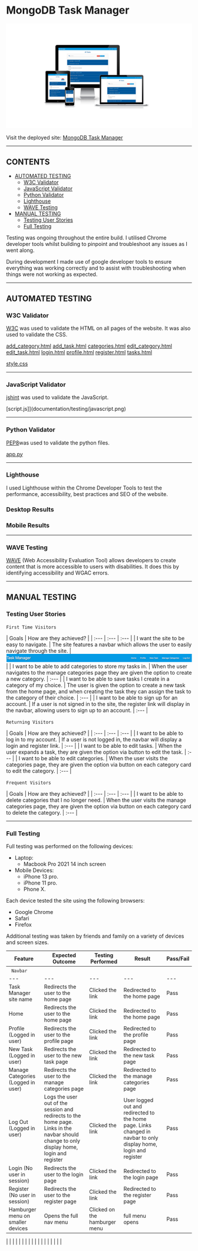 # MongoDB Task Manager

![MongoDB Task Manager Site Responsive Image](static/images/mongodb-taskmanager.png)

Visit the deployed site: [MongoDB Task Manager](https://mongodb-taskmanager.herokuapp.com/)

- - -

## CONTENTS

* [AUTOMATED TESTING](#AUTOMATED-TESTING)
  * [W3C Validator](#W3C-Validator)
  * [JavaScript Validator](#JavaScript-Validator)
  * [Python Validator](#Python-Validator)
  * [Lighthouse](#Lighthouse)
  * [WAVE Testing](#WAVE-Testing)
* [MANUAL TESTING](#MANUAL-TESTING)
  * [Testing User Stories](#Testing-User-Stories)
  * [Full Testing](#Full-Testing)

Testing was ongoing throughout the entire build. I utilised Chrome developer tools whilst building to pinpoint and troubleshoot any issues as I went along.

During development I made use of google developer tools to ensure everything was working correctly and to assist with troubleshooting when things were not working as expected.

- - -

## AUTOMATED TESTING

### W3C Validator

[W3C](https://validator.w3.org/) was used to validate the HTML on all pages of the website. It was also used to validate the CSS.

[add_category.html](https://validator.w3.org/nu/?doc=https%3A%2F%2Fmongodb-taskmanager.herokuapp.com%2Fadd_category)
[add_task.html](https://validator.w3.org/nu/?doc=https%3A%2F%2Fmongodb-taskmanager.herokuapp.com%2Fadd_task)
[categories.html](https://validator.w3.org/nu/?doc=https%3A%2F%2Fmongodb-taskmanager.herokuapp.com%2Fget_categories)
[edit_category.html]()
[edit_task.html]()
[login.html](https://validator.w3.org/nu/?doc=https%3A%2F%2Fmongodb-taskmanager.herokuapp.com%2Flogin)
[profile.html]()
[register.html](https://validator.w3.org/nu/?doc=https%3A%2F%2Fmongodb-taskmanager.herokuapp.com%2Fregister)
[tasks.html](https://validator.w3.org/nu/?doc=https%3A%2F%2Fmongodb-taskmanager.herokuapp.com%2Fget_tasks)

[style.css](documentation/testing/css.png)

- - -

### JavaScript Validator

[jshint](https://jshint.com/) was used to validate the JavaScript.

[script.js]](documentation/testing/javascript.png)
- - -

### Python Validator

[PEP8](http://pep8online.com/)was used to validate the python files.

[app.py](documentation/testing/python.png)

- - -

### Lighthouse

I used Lighthouse within the Chrome Developer Tools to test the performance, accessibility, best practices and SEO of the website.

### Desktop Results

### Mobile Results

- - -

### WAVE Testing

[WAVE](http://wave.webaim.org/) (Web Accessibility Evaluation Tool) allows developers to create content that is more accessible to users with disabilities. It does this by identifying accessibility and WGAC errors.

- - -

## MANUAL TESTING

### Testing User Stories

`First Time Visitors`

| Goals | How are they achieved? |
| :--- | :--- | :--- |
| I want the site to be easy to navigate. | The site features a navbar which allows the user to easily navigate through the site. | ![Navbar](documentation/navbar-desktop.png) |
| I want to be able to add categories to store my tasks in. | When the user navigates to the manage categories page they are given the option to create a new category. | :--- |
| I want to be able to save tasks I create in a category of my choice. | The user is given the option to create a new task from the home page, and when creating the task they can assign the task to the category of their choice. | :--- |
| I want to be able to sign up for an account. | If a user is not signed in to the site, the register link will display in the navbar, allowing users to sign up to an account. | :--- |

`Returning Visitors`

|  Goals | How are they achieved? |
| :--- | :--- | :--- |
| I want to be able to log in to my account. | If a user is not logged in, the navbar will display a login and register link. | :--- |
| I want to be able to edit tasks. | When the user expands a task, they are given the option via button to edit the task. | :--- |
| I want to be able to edit categories. | When the user visits the categories page, they are given the option via button on each category card to edit the category. | :--- |

`Frequent Visitors`

| Goals | How are they achieved? |
| :--- | :--- | :--- |
| I want to be able to delete categories that I no longer need. | When the user visits the manage categories page, they are given the option via button on each category card to delete the category. | :--- |

- - -

### Full Testing

Full testing was performed on the following devices:

* Laptop:
  * Macbook Pro 2021 14 inch screen
* Mobile Devices:
  * iPhone 13 pro.
  * iPhone 11 pro.
  * Phone X.

Each device tested the site using the following browsers:

* Google Chrome
* Safari
* Firefox

Additional testing was taken by friends and family on a variety of devices and screen sizes.

| Feature | Expected Outcome | Testing Performed | Result | Pass/Fail |
| --- | --- | --- | --- | --- |
| ` Navbar` |
| --- | --- | --- | --- | --- |
| Task Manager site name | Redirects the user to the home page | Clicked the link | Redirected to the home page | Pass |
| Home |  Redirects the user to the home page  | Clicked the link | Redirected to the home page | Pass |
| Profile (Logged in user) | Redirects the user to the profile page | Clicked the link | Redirected to the profile page | Pass |
| New Task (Logged in user) | Redirects the user to the new task page | Clicked the link | Redirected to the new task page | Pass |
| Manage Categories (Logged in user) | Redirects the user to the manage categories page | Clicked the link | Redirected to the manage categories page | Pass |
| Log Out (Logged in user) | Logs the user out of the session and redirects to the home page. Links in the navbar should change to only display home, login and register | Clicked the link | User logged out and redirected to the home page. Links changed in navbar to only display home, login and register  | Pass |
| Login (No user in session) | Redirects the user to the login page | Clicked the link | Redirected to the login page | Pass |
| Register (No user in session) | Redirects the user to the register page | Clicked the link | Redirected to the register page | Pass |
| Hamburger menu on smaller devices | Opens the full nav menu | Clicked on the hamburger menu | full menu opens | Pass |

|  |  |  |  |  |
|  |  |  |  |  |
|  |  |  |  |  |
